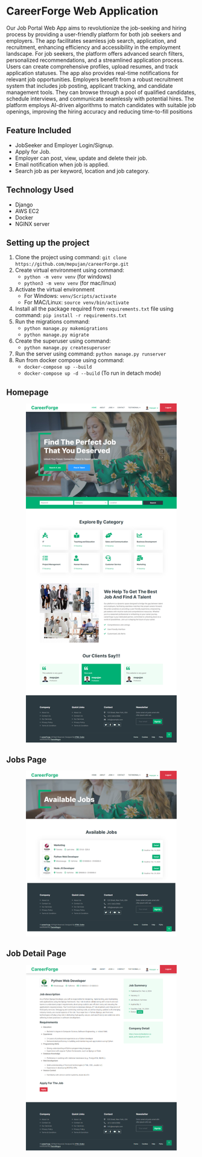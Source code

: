 # CareerForge Web Application

Our Job Portal Web App aims to revolutionize the job-seeking and hiring process by providing
a user-friendly platform for both job seekers and employers. The app facilitates seamless job
search, application, and recruitment, enhancing efficiency and accessibility in the employment
landscape.
For job seekers, the platform offers advanced search filters, personalized recommendations,
and a streamlined application process. Users can create comprehensive profiles, upload
resumes, and track application statuses. The app also provides real-time notifications for
relevant job opportunities.
Employers benefit from a robust recruitment system that includes job posting, applicant
tracking, and candidate management tools. They can browse through a pool of qualified
candidates, schedule interviews, and communicate seamlessly with potential hires. The
platform employs AI-driven algorithms to match candidates with suitable job openings,
improving the hiring accuracy and reducing time-to-fill positions

## Feature Included

- JobSeeker and Employer Login/Signup.
- Apply for Job.
- Employer can post, view, update and delete their job.
- Email notification when job is applied.
- Search job as per keyword, location and job category.

## Technology Used

- Django
- AWS EC2
- Docker
- NGINX server

## Setting up the project

1. Clone the project using command:
   `git clone https://github.com/mepujan/careerForge.git`
2. Create virtual environment using command:
   - `python -m venv venv` (for windows)
   - `python3 -m venv venv` (for mac/linux)
3. Activate the virtual environment
   - For Windows: `venv/Scripts/activate`
   - For MAC/Linux: `source venv/bin/activate`
4. Install all the package required from `requirements.txt` file using command:
   `pip install -r requirements.txt`
5. Run the migrations command:
   - `python manage.py makemigrations`
   - `python manage.py migrate`
6. Create the superuser using command:
   - `python manage.py createsuperuser`
7. Run the server using command:
   `python manage.py runserver`
8. Run from docker compose using command:
   - `docker-compose up --build`
   - `docker-compose up -d --build` (To run in detach mode)

## Homepage

<p align="center">
  <img src="images/homepage.png" width="400" title="hover text">
</p>

## Jobs Page

<p align="center">
  <img src="images/job-available.png" width="400" title="hover text">
</p>

## Job Detail Page

<p align="center">
  <img src="images/job-detail-page.png" width="400" title="hover text">
</p>
